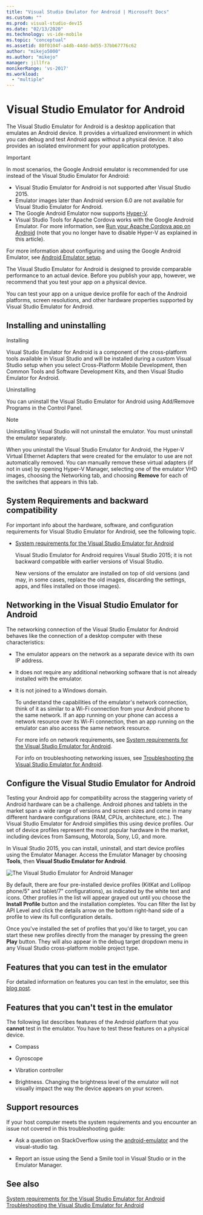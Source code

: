 ```yaml
---
title: "Visual Studio Emulator for Android | Microsoft Docs"
ms.custom: ""
ms.prod: visual-studio-dev15
ms.date: "02/13/2020"
ms.technology: vs-ide-mobile
ms.topic: "conceptual"
ms.assetid: 80f0104f-a4db-44dd-bd55-37bb67776c62
author: "mikejo5000"
ms.author: "mikejo"
manager: jillfra
monikerRange: 'vs-2017'
ms.workload:
  - "multiple"
---
```

# Visual Studio Emulator for Android

The Visual Studio Emulator for Android is a desktop application that emulates an Android device. It provides a virtualized environment in which you can debug and test Android apps without a physical device. It also provides an isolated environment for your application prototypes.

> [!IMPORTANT]
> In most scenarios, the Google Android emulator is recommended for use instead of the Visual Studio Emulator for Android:
> - Visual Studio Emulator for Android is not supported after Visual Studio 2015.
> - Emulator images later than Android version 6.0 are not available for Visual Studio Emulator for Android.
> - The Google Android Emulator now supports [Hyper-V](/xamarin/android/get-started/installation/android-emulator/hardware-acceleration#accelerating-with-hyper-v).
> - Visual Studio Tools for Apache Cordova works with the Google Android Emulator. For more information, see [Run your Apache Cordova app on Android](/visualstudio/cross-platform/tools-for-cordova/run-your-app/run-app-android#google-android-emulator) (note that you no longer have to disable Hyper-V as explained in this article).
>
> For more information about configuring and using the Google Android Emulator, see
> [Android Emulator setup](/xamarin/android/get-started/installation/android-emulator/).

 The Visual Studio Emulator for Android is designed to provide comparable performance to an actual device. Before you publish your app, however, we recommend that you test your app on a physical device.

 You can test your app on a unique device profile for each of the Android platforms, screen resolutions, and other hardware properties supported by Visual Studio Emulator for Android.

## <a name="Installing"></a> Installing and uninstalling
 Installing

 Visual Studio Emulator for Android is a component of the cross-platform tools available in Visual Studio and will be installed during a custom Visual Studio setup when you select Cross-Platform Mobile Development, then Common Tools and Software Development Kits, and then Visual Studio Emulator for Android.

 Uninstalling

 You can uninstall the Visual Studio Emulator for Android using Add/Remove Programs in the Control Panel.

> [!NOTE]
> Uninstalling Visual Studio will not uninstall the emulator. You must uninstall the emulator separately.

 When you uninstall the Visual Studio Emulator for Android, the Hyper-V Virtual Ethernet Adapters that were created for the emulator to use are not automatically removed. You can manually remove these virtual adapters (if not in use) by opening Hyper-V Manager, selecting one of the emulator VHD images, choosing the Networking tab, and choosing **Remove** for each of the switches that appears in this tab.

## <a name="Requirements"></a> System Requirements and backward compatibility
 For important info about the hardware, software, and configuration requirements for Visual Studio Emulator for Android, see the following topic.

- [System requirements for the Visual Studio Emulator for Android](../cross-platform/system-requirements-for-the-visual-studio-emulator-for-android.md)

  Visual Studio Emulator for Android requires Visual Studio 2015; it is not backward compatible with earlier versions of Visual Studio.

  New versions of the emulator are installed on top of old versions (and may, in some cases, replace the old images, discarding the settings, apps, and files installed on those images).

## <a name="Networking"></a> Networking in the Visual Studio Emulator for Android
 The networking connection of the Visual Studio Emulator for Android behaves like the connection of a desktop computer with these characteristics:

- The emulator appears on the network as a separate device with its own IP address.

- It does not require any additional networking software that is not already installed with the emulator.

- It is not joined to a Windows domain.

  To understand the capabilities of the emulator's network connection, think of it as similar to a Wi-Fi connection from your Android phone to the same network. If an app running on your phone can access a network resource over its Wi-Fi connection, then an app running on the emulator can also access the same network resource.

  For more info on network requirements, see [System requirements for the Visual Studio Emulator for Android](../cross-platform/system-requirements-for-the-visual-studio-emulator-for-android.md).

  For info on troubleshooting networking issues, see [Troubleshooting the Visual Studio Emulator for Android](../cross-platform/troubleshooting-the-visual-studio-emulator-for-android.md).

## <a name="Configuring"></a> Configure the Visual Studio Emulator for Android
 Testing your Android app for compatibility across the staggering variety of Android hardware can be a challenge. Android phones and tablets in the market span a wide range of versions and screen sizes and come in many different hardware configurations (RAM, CPUs, architecture, etc.). The Visual Studio Emulator for Android simplifies this using device profiles. Our set of device profiles represent the most popular hardware in the market, including devices from Samsung, Motorola, Sony, LG, and more.

 In Visual Studio 2015, you can install, uninstall, and start device profiles using the Emulator Manager. Access the Emulator Manager by choosing **Tools**, then **Visual Studio Emulator for Android**.

 ![The Visual Studio Emulator for Android Manager](../cross-platform/media/android_emu_manager.png "Android_Emu_Manager")

 By default, there are four pre-installed device profiles (KitKat and Lollipop phone/5" and tablet/7" configurations), as indicated by the white text and icons. Other profiles in the list will appear grayed out until you choose the **Install Profile** button and the installation completes. You can filter the list by API Level and click the details arrow on the bottom right-hand side of a profile to view its full configuration details.

 Once you've installed the set of profiles that you'd like to target, you can start these new profiles directly from the manager by pressing the green **Play** button. They will also appear in the debug target dropdown menu in any Visual Studio cross-platform mobile project type.

## <a name="FeaturesTest"></a> Features that you can test in the emulator
 For detailed information on features you can test in the emulator, see this [blog post](https://devblogs.microsoft.com/devops/introducing-visual-studios-emulator-for-android/).

## <a name="FeaturesNonTest"></a> Features that you can't test in the emulator
 The following list describes features of the Android platform that you **cannot** test in the emulator. You have to test these features on a physical device.

- Compass

- Gyroscope

- Vibration controller

- Brightness. Changing the brightness level of the emulator will not visually impact the way the device appears on your screen.

## <a name="Support"></a> Support resources
 If your host computer meets the system requirements and you encounter an issue not covered in this troubleshooting guide:

- Ask a question on StackOverflow using the [android-emulator](https://stackoverflow.com/questions/tagged/android-emulator) and the visual-studio tag.

- Report an issue using the Send a Smile tool in Visual Studio or in the Emulator Manager.

## See also
 [System requirements for the Visual Studio Emulator for Android](../cross-platform/system-requirements-for-the-visual-studio-emulator-for-android.md)
 [Troubleshooting the Visual Studio Emulator for Android](../cross-platform/troubleshooting-the-visual-studio-emulator-for-android.md)
